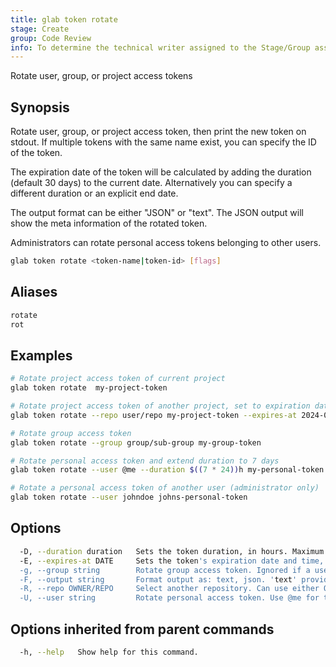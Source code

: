 ```yaml
---
title: glab token rotate
stage: Create
group: Code Review
info: To determine the technical writer assigned to the Stage/Group associated with this page, see https://about.gitlab.com/handbook/product/ux/technical-writing/#assignments
---
```


<!--
This documentation is auto generated by a script.
Please do not edit this file directly. Run `make gen-docs` instead.
-->

Rotate user, group, or project access tokens

## Synopsis

Rotate user, group, or project access token, then print the new token on stdout. If multiple tokens with
the same name exist, you can specify the ID of the token.

The expiration date of the token will be calculated by adding the duration (default 30 days) to the
current date. Alternatively you can specify a different duration or an explicit end date.

The output format can be either "JSON" or "text". The JSON output will show the meta information of the
rotated token.

Administrators can rotate personal access tokens belonging to other users.

```bash title="terminal"
glab token rotate <token-name|token-id> [flags]
```

## Aliases

```bash title="terminal"
rotate
rot
```

## Examples

```bash title="terminal"
# Rotate project access token of current project
glab token rotate  my-project-token

# Rotate project access token of another project, set to expiration date
glab token rotate --repo user/repo my-project-token --expires-at 2024-08-08

# Rotate group access token
glab token rotate --group group/sub-group my-group-token

# Rotate personal access token and extend duration to 7 days
glab token rotate --user @me --duration $((7 * 24))h my-personal-token

# Rotate a personal access token of another user (administrator only)
glab token rotate --user johndoe johns-personal-token
```

## Options

```bash title="terminal"
  -D, --duration duration   Sets the token duration, in hours. Maximum of 8760. Examples: 24h, 168h, 504h. (default 720h0m0s)
  -E, --expires-at DATE     Sets the token's expiration date and time, in YYYY-MM-DD format. If not specified, --duration is used. (default 0001-01-01)
  -g, --group string        Rotate group access token. Ignored if a user or repository argument is set.
  -F, --output string       Format output as: text, json. 'text' provides the new token value; 'json' outputs the token with metadata. (default "text")
  -R, --repo OWNER/REPO     Select another repository. Can use either OWNER/REPO or `GROUP/NAMESPACE/REPO` format. Also accepts full URL or Git URL.
  -U, --user string         Rotate personal access token. Use @me for the current user.
```

## Options inherited from parent commands

```bash title="terminal"
  -h, --help   Show help for this command.
```
